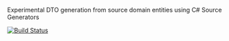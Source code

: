 Experimental DTO generation from source domain entities using C# Source Generators

[![Build Status](https://skynetcode.visualstudio.com/Libraries/_apis/build/status/explorer14.SourceGenerators?branchName=master)](https://skynetcode.visualstudio.com/Libraries/_build/latest?definitionId=74&branchName=master)